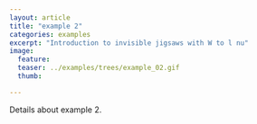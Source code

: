 ```yaml
---
layout: article
title: "example 2"
categories: examples
excerpt: "Introduction to invisible jigsaws with W to l nu"
image:
  feature:
  teaser: ../examples/trees/example_02.gif
  thumb:

---
```


Details about example 2.
